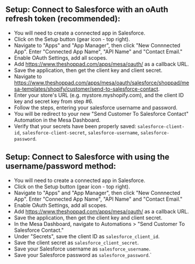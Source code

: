 ## Setup: Connect to Salesforce with an oAuth refresh token (recommended):
- You will need to create a connected app in Salesforce.
- Click on the Setup button (gear icon - top right).
- Navigate to "Apps" and "App Manager", then click "New Connnected App". Enter "Connected App Name", "API Name" and "Contact Email."
- Enable OAuth Settings, add all scopes.
- Add https://www.theshoppad.com/apps/mesa/oauth/ as a callback URL.
- Save the application, then get the client key and client secret.
- Navigate to https://www.theshoppad.com/apps/mesa/oauth/salesforce/shoppad/mesa-templates/shopify/customer/send-to-salesforce-contact.
- Enter your store's URL (e.g. mystore.myshopify.com), and the client ID key and secret key from step #6.
- Follow the steps, entering your salesforce username and password.
- You will be redirect to your new "Send Customer To Salesforce Contact" Automation in the Mesa Dashboard.
- Verify that your secrets have been properly saved: `salesforce-client-id`, `salesforce-client-secret`, `salesforce-username`, `salesforce-password`.

## Setup: Connect to Salesforce with using the username/password method:
- You will need to create a connected app in Salesforce.
- Click on the Setup button (gear icon - top right).
- Navigate to "Apps" and "App Manager", then click "New Connnected App". Enter "Connected App Name", "API Name" and "Contact Email."
- Enable OAuth Settings, add all scopes.
- Add https://www.theshoppad.com/apps/mesa/oauth/ as a callback URL.
- Save the application, then get the client key and client secret.
- In the Mesa Dashboard, navigate to Automations > "Send Customer To Salesforce Contact."
- Under "Secrets", save the client ID as `salesforce_client_id`.
- Save the client secret as `salesforce_client_secret`.
- Save your Salesforce username as `salesforce_username`.
- Save your Salesforce password as `salesforce_password`.`
